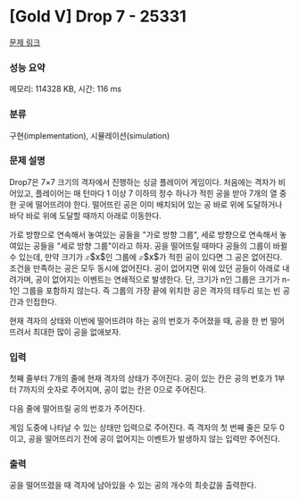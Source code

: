 # [Gold V] Drop 7 - 25331 

[문제 링크](https://www.acmicpc.net/problem/25331) 

### 성능 요약

메모리: 114328 KB, 시간: 116 ms

### 분류

구현(implementation), 시뮬레이션(simulation)

### 문제 설명

<p>Drop7은 7×7 크기의 격자에서 진행하는 싱글 플레이어 게임이다. 처음에는 격자가 비어있고, 플레이어는 매 턴마다 1 이상 7 이하의 정수 하나가 적힌 공을 받아 7개의 열 중 한 곳에 떨어뜨려야 한다. 떨어뜨린 공은 이미 배치되어 있는 공 바로 위에 도달하거나 바닥 바로 위에 도달할 때까지 아래로 이동한다.</p>

<p>가로 방향으로 연속해서 놓여있는 공들을 "가로 방향 그룹", 세로 방향으로 연속해서 놓여있는 공들을 "세로 방향 그룹"이라고 하자. 공을 떨어뜨릴 때마다 공들의 그룹이 바뀔 수 있는데, 만약 크기가 <mjx-container class="MathJax" jax="CHTML" style="font-size: 109%; position: relative;"><mjx-math class="MJX-TEX" aria-hidden="true"><mjx-mi class="mjx-i"><mjx-c class="mjx-c1D465 TEX-I"></mjx-c></mjx-mi></mjx-math><mjx-assistive-mml unselectable="on" display="inline"><math xmlns="http://www.w3.org/1998/Math/MathML"><mi>x</mi></math></mjx-assistive-mml><span aria-hidden="true" class="no-mathjax mjx-copytext">$x$</span></mjx-container>인 그룹에 <mjx-container class="MathJax" jax="CHTML" style="font-size: 109%; position: relative;"><mjx-math class="MJX-TEX" aria-hidden="true"><mjx-mi class="mjx-i"><mjx-c class="mjx-c1D465 TEX-I"></mjx-c></mjx-mi></mjx-math><mjx-assistive-mml unselectable="on" display="inline"><math xmlns="http://www.w3.org/1998/Math/MathML"><mi>x</mi></math></mjx-assistive-mml><span aria-hidden="true" class="no-mathjax mjx-copytext">$x$</span></mjx-container>가 적힌 공이 있다면 그 공은 없어진다. 조건을 만족하는 공은 모두 동시에 없어진다. 공이 없어지면 위에 있던 공들이 아래로 내려가며, 공이 없어지는 이벤트는 연쇄적으로 발생한다. 단, 크기가 n인 그룹은 크기가 n-1인 그룹을 포함하지 않는다. 즉 그룹의 가장 끝에 위치한 공은 격자의 테두리 또는 빈 공간과 인접한다.</p>

<p>현재 격자의 상태와 이번에 떨어뜨려야 하는 공의 번호가 주어졌을 때, 공을 한 번 떨어뜨려서 최대한 많이 공을 없애보자.</p>

### 입력 

 <p>첫째 줄부터 7개의 줄에 현재 격자의 상태가 주어진다. 공이 있는 칸은 공의 번호가 1부터 7까지의 숫자로 주어지며, 공이 없는 칸은 0으로 주어진다.</p>

<p>다음 줄에 떨어뜨릴 공의 번호가 주어진다.</p>

<p>게임 도중에 나타날 수 있는 상태만 입력으로 주어진다. 즉 격자의 첫 번째 줄은 모두 0이고, 공을 떨어뜨리기 전에 공이 없어지는 이벤트가 발생하지 않는 입력만 주어진다.</p>

### 출력 

 <p>공을 떨어뜨렸을 때 격자에 남아있을 수 있는 공의 개수의 최솟값을 출력한다.</p>

